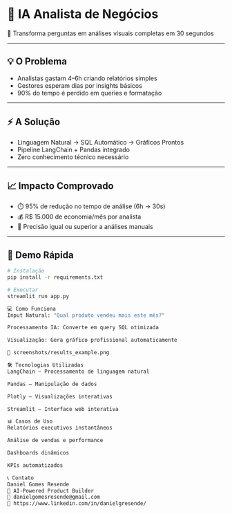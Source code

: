# 🧠 IA Analista de Negócios  
🎯 Transforma perguntas em análises visuais completas em 30 segundos  

---

## 💡 O Problema

- Analistas gastam 4–6h criando relatórios simples  
- Gestores esperam dias por insights básicos  
- 90% do tempo é perdido em queries e formatação  

---

## ⚡ A Solução

- Linguagem Natural → SQL Automático → Gráficos Prontos  
- Pipeline LangChain + Pandas integrado  
- Zero conhecimento técnico necessário  

---

## 📈 Impacto Comprovado

- ⏱️ 95% de redução no tempo de análise (6h → 30s)  
- 💰 R$ 15.000 de economia/mês por analista  
- 🎯 Precisão igual ou superior a análises manuais  

---

## 🚀 Demo Rápida

```bash
# Instalação
pip install -r requirements.txt

# Executar
streamlit run app.py

💻 Como Funciona
Input Natural: "Qual produto vendeu mais este mês?"

Processamento IA: Converte em query SQL otimizada

Visualização: Gera gráfico profissional automaticamente

📸 screenshots/results_example.png

🛠️ Tecnologias Utilizadas
LangChain – Processamento de linguagem natural

Pandas – Manipulação de dados

Plotly – Visualizações interativas

Streamlit – Interface web interativa

📊 Casos de Uso
Relatórios executivos instantâneos

Análise de vendas e performance

Dashboards dinâmicos

KPIs automatizados

📞 Contato
Daniel Gomes Resende
🧠 AI-Powered Product Builder
📧 danielgomesresende@gmail.com
🔗 https://www.linkedin.com/in/danielgresende/
